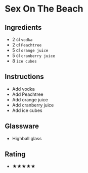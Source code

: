 # Sex On The Beach

## Ingredients
- 2 cl `vodka` <!-- - 4 cl `vodka` -->
- 2 cl `Peachtree`
- 5 cl `orange juice`
- 5 cl `cranberry juice`
- 8 `ice cubes`

## Instructions
- Add vodka
- Add Peachtree
- Add orange juice
- Add cranberry juice
- Add ice cubes

## Glassware
- Highball glass

## Rating
- ★★★★★